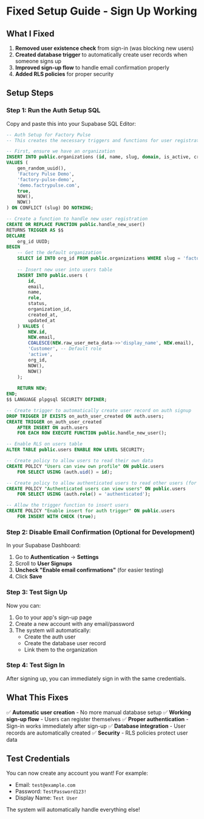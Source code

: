 # Fixed Setup Guide - Sign Up Working

## What I Fixed

1. **Removed user existence check** from sign-in (was blocking new users)
2. **Created database trigger** to automatically create user records when someone signs up
3. **Improved sign-up flow** to handle email confirmation properly
4. **Added RLS policies** for proper security

## Setup Steps

### Step 1: Run the Auth Setup SQL
Copy and paste this into your Supabase SQL Editor:

```sql
-- Auth Setup for Factory Pulse
-- This creates the necessary triggers and functions for user registration

-- First, ensure we have an organization
INSERT INTO public.organizations (id, name, slug, domain, is_active, created_at, updated_at)
VALUES (
    gen_random_uuid(),
    'Factory Pulse Demo',
    'factory-pulse-demo',
    'demo.factrypulse.com',
    true,
    NOW(),
    NOW()
) ON CONFLICT (slug) DO NOTHING;

-- Create a function to handle new user registration
CREATE OR REPLACE FUNCTION public.handle_new_user()
RETURNS TRIGGER AS $$
DECLARE
    org_id UUID;
BEGIN
    -- Get the default organization
    SELECT id INTO org_id FROM public.organizations WHERE slug = 'factory-pulse-demo' LIMIT 1;
    
    -- Insert new user into users table
    INSERT INTO public.users (
        id,
        email,
        name,
        role,
        status,
        organization_id,
        created_at,
        updated_at
    ) VALUES (
        NEW.id,
        NEW.email,
        COALESCE(NEW.raw_user_meta_data->>'display_name', NEW.email),
        'Customer', -- Default role
        'active',
        org_id,
        NOW(),
        NOW()
    );
    
    RETURN NEW;
END;
$$ LANGUAGE plpgsql SECURITY DEFINER;

-- Create trigger to automatically create user record on auth signup
DROP TRIGGER IF EXISTS on_auth_user_created ON auth.users;
CREATE TRIGGER on_auth_user_created
    AFTER INSERT ON auth.users
    FOR EACH ROW EXECUTE FUNCTION public.handle_new_user();

-- Enable RLS on users table
ALTER TABLE public.users ENABLE ROW LEVEL SECURITY;

-- Create policy to allow users to read their own data
CREATE POLICY "Users can view own profile" ON public.users
    FOR SELECT USING (auth.uid() = id);

-- Create policy to allow authenticated users to read other users (for app functionality)
CREATE POLICY "Authenticated users can view users" ON public.users
    FOR SELECT USING (auth.role() = 'authenticated');

-- Allow the trigger function to insert users
CREATE POLICY "Enable insert for auth trigger" ON public.users
    FOR INSERT WITH CHECK (true);
```

### Step 2: Disable Email Confirmation (Optional for Development)
In your Supabase Dashboard:
1. Go to **Authentication** → **Settings**
2. Scroll to **User Signups**
3. **Uncheck "Enable email confirmations"** (for easier testing)
4. Click **Save**

### Step 3: Test Sign Up
Now you can:
1. Go to your app's sign-up page
2. Create a new account with any email/password
3. The system will automatically:
   - Create the auth user
   - Create the database user record
   - Link them to the organization

### Step 4: Test Sign In
After signing up, you can immediately sign in with the same credentials.

## What This Fixes

✅ **Automatic user creation** - No more manual database setup
✅ **Working sign-up flow** - Users can register themselves
✅ **Proper authentication** - Sign-in works immediately after sign-up
✅ **Database integration** - User records are automatically created
✅ **Security** - RLS policies protect user data

## Test Credentials
You can now create any account you want! For example:
- Email: `test@example.com`
- Password: `TestPassword123!`
- Display Name: `Test User`

The system will automatically handle everything else!